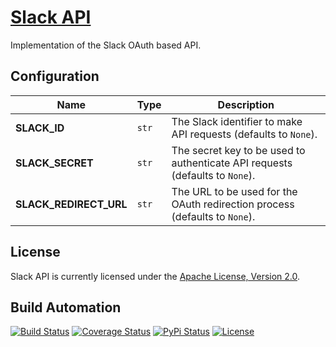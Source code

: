 # [Slack API](http://slack-api.hive.pt)

Implementation of the Slack OAuth based API.

## Configuration

| Name | Type | Description |
| ----- | ----- | ----- |
| **SLACK_ID** | `str` | The Slack identifier to make API requests (defaults to `None`). |
| **SLACK_SECRET** | `str` | The secret key to be used to authenticate API requests (defaults to `None`). |
| **SLACK_REDIRECT_URL** | `str` | The URL to be used for the OAuth redirection process (defaults to `None`). |

## License

Slack API is currently licensed under the [Apache License, Version 2.0](http://www.apache.org/licenses/).

## Build Automation

[![Build Status](https://app.travis-ci.com/hivesolutions/slack-api.svg?branch=master)](https://travis-ci.com/github/hivesolutions/slack-api)
[![Coverage Status](https://coveralls.io/repos/hivesolutions/slack-api/badge.svg?branch=master)](https://coveralls.io/r/hivesolutions/slack-api?branch=master)
[![PyPi Status](https://img.shields.io/pypi/v/slack-api.svg)](https://pypi.python.org/pypi/slack-api)
[![License](https://img.shields.io/badge/license-Apache%202.0-blue.svg)](https://www.apache.org/licenses/)
